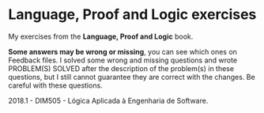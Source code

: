 # Language, Proof and Logic exercises

My exercises from the **Language, Proof and Logic** book.

**Some answers may be wrong or missing**, you can see which ones on Feedback files. I solved some wrong and missing questions and wrote PROBLEM(S) SOLVED after the description of the problem(s) in these questions, but I still cannot guarantee they are correct with the changes. Be careful with these questions.

2018.1 - DIM505 - Lógica Aplicada à Engenharia de Software.

